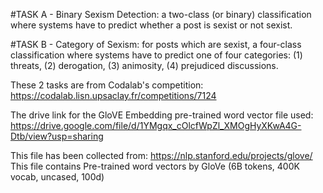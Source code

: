 #TASK A - Binary Sexism Detection: a two-class (or binary) classification where systems have to predict whether a post is sexist or not sexist.

#TASK B - Category of Sexism: for posts which are sexist, a four-class classification where systems have to predict one of four categories: (1) threats, (2)  derogation, (3) animosity, (4) prejudiced discussions.

These 2 tasks are from Codalab's competition: https://codalab.lisn.upsaclay.fr/competitions/7124

The drive link for the GloVE Embedding pre-trained word vector file used: https://drive.google.com/file/d/1YMgqx_cOlcfWpZl_XMOgHyXKwA4G-Dtb/view?usp=sharing

This file has been collected from: https://nlp.stanford.edu/projects/glove/
This file contains Pre-trained word vectors by GloVe (6B tokens, 400K vocab, uncased, 100d) 
